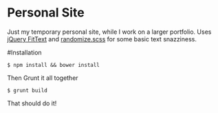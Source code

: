# Personal Site
Just my temporary personal site, while I work on a larger portfolio. Uses [jQuery FitText](http://fittextjs.com) and [randomize.scss](https://github.com/mknadler/randomize.scss) for some basic text snazziness.

#Installation
```
$ npm install && bower install
```
Then Grunt it all together
```
$ grunt build
```
That should do it!
